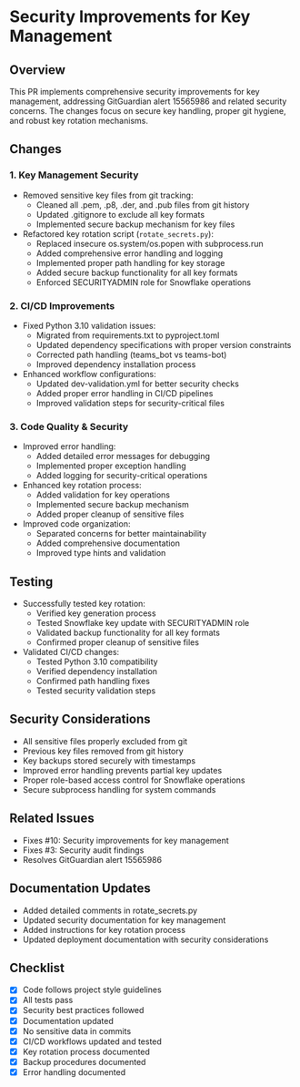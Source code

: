 # Security Improvements for Key Management

## Overview
This PR implements comprehensive security improvements for key management, addressing GitGuardian alert 15565986 and related security concerns. The changes focus on secure key handling, proper git hygiene, and robust key rotation mechanisms.

## Changes

### 1. Key Management Security
- Removed sensitive key files from git tracking:
  - Cleaned all .pem, .p8, .der, and .pub files from git history
  - Updated .gitignore to exclude all key formats
  - Implemented secure backup mechanism for key files
- Refactored key rotation script (`rotate_secrets.py`):
  - Replaced insecure os.system/os.popen with subprocess.run
  - Added comprehensive error handling and logging
  - Implemented proper path handling for key storage
  - Added secure backup functionality for all key formats
  - Enforced SECURITYADMIN role for Snowflake operations

### 2. CI/CD Improvements
- Fixed Python 3.10 validation issues:
  - Migrated from requirements.txt to pyproject.toml
  - Updated dependency specifications with proper version constraints
  - Corrected path handling (teams_bot vs teams-bot)
  - Improved dependency installation process
- Enhanced workflow configurations:
  - Updated dev-validation.yml for better security checks
  - Added proper error handling in CI/CD pipelines
  - Improved validation steps for security-critical files

### 3. Code Quality & Security
- Improved error handling:
  - Added detailed error messages for debugging
  - Implemented proper exception handling
  - Added logging for security-critical operations
- Enhanced key rotation process:
  - Added validation for key operations
  - Implemented secure backup mechanism
  - Added proper cleanup of sensitive files
- Improved code organization:
  - Separated concerns for better maintainability
  - Added comprehensive documentation
  - Improved type hints and validation

## Testing
- Successfully tested key rotation:
  - Verified key generation process
  - Tested Snowflake key update with SECURITYADMIN role
  - Validated backup functionality for all key formats
  - Confirmed proper cleanup of sensitive files
- Validated CI/CD changes:
  - Tested Python 3.10 compatibility
  - Verified dependency installation
  - Confirmed path handling fixes
  - Tested security validation steps

## Security Considerations
- All sensitive files properly excluded from git
- Previous key files removed from git history
- Key backups stored securely with timestamps
- Improved error handling prevents partial key updates
- Proper role-based access control for Snowflake operations
- Secure subprocess handling for system commands

## Related Issues
- Fixes #10: Security improvements for key management
- Fixes #3: Security audit findings
- Resolves GitGuardian alert 15565986

## Documentation Updates
- Added detailed comments in rotate_secrets.py
- Updated security documentation for key management
- Added instructions for key rotation process
- Updated deployment documentation with security considerations

## Checklist
- [x] Code follows project style guidelines
- [x] All tests pass
- [x] Security best practices followed
- [x] Documentation updated
- [x] No sensitive data in commits
- [x] CI/CD workflows updated and tested
- [x] Key rotation process documented
- [x] Backup procedures documented
- [x] Error handling documented 